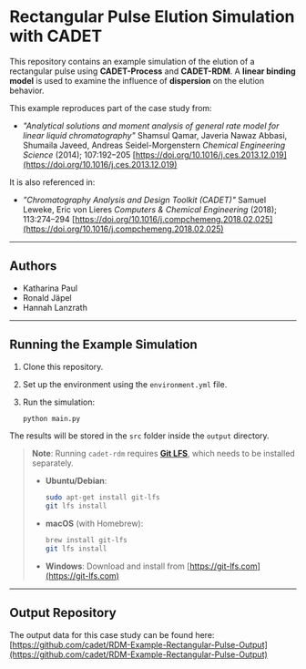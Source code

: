 # Rectangular Pulse Elution Simulation with CADET

This repository contains an example simulation of the elution of a rectangular pulse using **CADET-Process** and **CADET-RDM**. A **linear binding model** is used to examine the influence of **dispersion** on the elution behavior.

This example reproduces part of the case study from:

* *"Analytical solutions and moment analysis of general rate model for linear liquid chromatography"*
  Shamsul Qamar, Javeria Nawaz Abbasi, Shumaila Javeed, Andreas Seidel-Morgenstern
  *Chemical Engineering Science* (2014); 107:192–205
  [https://doi.org/10.1016/j.ces.2013.12.019](https://doi.org/10.1016/j.ces.2013.12.019)

It is also referenced in:

* *"Chromatography Analysis and Design Toolkit (CADET)"*
  Samuel Leweke, Eric von Lieres
  *Computers & Chemical Engineering* (2018); 113:274–294
  [https://doi.org/10.1016/j.compchemeng.2018.02.025](https://doi.org/10.1016/j.compchemeng.2018.02.025)

---

## Authors

* Katharina Paul
* Ronald Jäpel
* Hannah Lanzrath

---

## Running the Example Simulation

1. Clone this repository.
2. Set up the environment using the `environment.yml` file.
3. Run the simulation:

   ```bash
   python main.py
   ```

The results will be stored in the `src` folder inside the `output` directory.

> **Note**: Running `cadet-rdm` requires [**Git LFS**](https://git-lfs.com/), which needs to be installed separately.
>
> * **Ubuntu/Debian**:
>
>   ```bash
>   sudo apt-get install git-lfs
>   git lfs install
>   ```
>
> * **macOS** (with Homebrew):
>
>   ```bash
>   brew install git-lfs
>   git lfs install
>   ```
>
> * **Windows**:
>   Download and install from [https://git-lfs.com](https://git-lfs.com)

---

## Output Repository

The output data for this case study can be found here:
[https://github.com/cadet/RDM-Example-Rectangular-Pulse-Output](https://github.com/cadet/RDM-Example-Rectangular-Pulse-Output)
